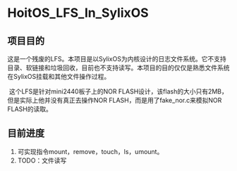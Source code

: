 # HoitOS_LFS_In_SylixOS

## 项目目的

​	这是一个残废的LFS。本项目是以SylixOS为内核设计的日志文件系统。它不支持目录、软链接和垃圾回收，目前也不支持读写。本项目的目的仅仅是熟悉文件系统在SylixOS挂载和其他文件操作过程。

​	这个LFS是针对mini2440板子上的NOR FLASH设计，该flash的大小只有2MB，但是实际上他并没有真正去操作NOR FLASH，而是用了fake_nor.c来模拟NOR FLASH的读取。

## 目前进度

1. 可实现指令mount，remove，touch，ls，umount。
2. TODO：文件读写